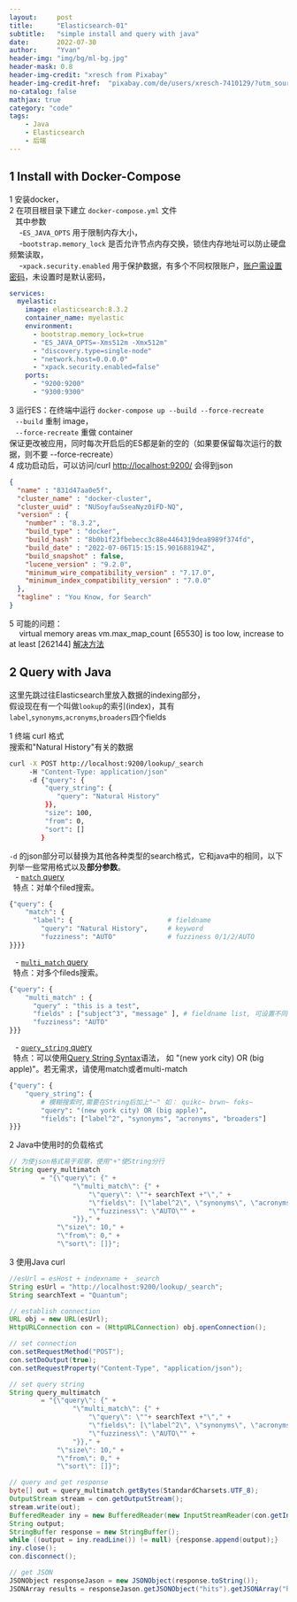 ```yaml
---
layout:     post
title:      "Elasticsearch-01"
subtitle:   "simple install and query with java"
date:       2022-07-30
author:     "Yvan"
header-img: "img/bg/ml-bg.jpg"
header-mask: 0.8
header-img-credit: "xresch from Pixabay"
header-img-credit-href:  "pixabay.com/de/users/xresch-7410129/?utm_source=link-attribution&utm_medium=referral&utm_campaign=image&utm_content=3041437"
no-catalog: false
mathjax: true
category: "code"
tags:
    - Java
    - Elasticsearch
    - 后端
---
```


## 1 Install with Docker-Compose 
1 安装docker，  
2 在项目根目录下建立 `docker-compose.yml` 文件  
&ensp; 其中参数  
&emsp; -`ES_JAVA_OPTS` 用于限制内存大小，  
&emsp; -`bootstrap.memory_lock` 是否允许节点内存交换，锁住内存地址可以防止硬盘频繁读取，  
&emsp; -`xpack.security.enabled` 用于保护数据，有多个不同权限账户，[账户需设置密码](https://www.elastic.co/guide/en/elasticsearch/reference/current/built-in-users.html#bootstrap-elastic-passwords)，未设置时是默认密码，  
```yml
services:
  myelastic:
    image: elasticsearch:8.3.2
    container_name: myelastic
    environment:
      - bootstrap.memory_lock=true
      - "ES_JAVA_OPTS=-Xms512m -Xmx512m"
      - "discovery.type=single-node"
      - "network.host=0.0.0.0"
      - "xpack.security.enabled=false"
    ports:
      - "9200:9200"
      - "9300:9300"
```
3 运行ES：在终端中运行 `docker-compose up --build --force-recreate`  
&ensp; `--build` 重制 image，   
&ensp; `--force-recreate`  重做 container   
保证更改被应用，同时每次开启后的ES都是新的空的（如果要保留每次运行的数据，则不要 --force-recreate）  
4 成功启动后，可以访问/curl [http://localhost:9200/](http://localhost:9200/) 会得到json
```json
{ 
  "name" : "831d47aa0e5f",
  "cluster_name" : "docker-cluster",
  "cluster_uuid" : "NUSoyfauSseaNyz0iFD-NQ",
  "version" : {
    "number" : "8.3.2",
    "build_type" : "docker",
    "build_hash" : "8b0b1f23fbebecc3c88e4464319dea8989f374fd",
    "build_date" : "2022-07-06T15:15:15.901688194Z",
    "build_snapshot" : false,
    "lucene_version" : "9.2.0",
    "minimum_wire_compatibility_version" : "7.17.0",
    "minimum_index_compatibility_version" : "7.0.0"
  },
  "tagline" : "You Know, for Search"
}
```
5 可能的问题：  
&emsp; virtual memory areas vm.max_map_count [65530]  is too low, increase to at least [262144] [解决方法](https://www.elastic.co/guide/en/elasticsearch/reference/current/docker.html#_set_vm_max_map_count_to_at_least_262144)

## 2 Query with Java
这里先跳过往Elasticsearch里放入数据的indexing部分，   
假设现在有一个叫做`lookup`的索引(index)，其有`label`,`synonyms`,`acronyms`,`broaders`四个fields

1 终端 curl 格式   
搜索和"Natural History"有关的数据
```bash
curl -X POST http://localhost:9200/lookup/_search
     -H "Content-Type: application/json"
     -d {"query": {
         "query_string": {
            "query": "Natural History"
         }},
         "size": 100,
         "from": 0,
         "sort": []
        }
```
`-d` 的json部分可以替换为其他各种类型的search格式，它和java中的相同，以下列举一些常用格式以及**部分参数**。  
&ensp; - [`match` query](https://www.elastic.co/guide/en/elasticsearch/reference/current/query-dsl-match-query.html)  
&ensp;特点：对单个filed搜索。
```python
{"query": {
    "match": {
      "label": {                        # fieldname
        "query": "Natural History",     # keyword
        "fuzziness": "AUTO"             # fuzziness 0/1/2/AUTO
}}}}
```
&ensp; - [`multi_match` query](https://www.elastic.co/guide/en/elasticsearch/reference/current/query-dsl-multi-match-query.html)   
&ensp;特点：对多个fileds搜索。
```python
{"query": {
    "multi_match" : {
      "query" : "this is a test",
      "fields" : ["subject^3", "message" ], # fieldname list, 可设置不同的权重 ^2 ^3 ^4 ...
      "fuzziness": "AUTO"
}}}
```
&ensp;  - [`query_string` query](https://www.elastic.co/guide/en/elasticsearch/reference/current/query-dsl-query-string-query.html)  
&ensp;特点：可以使用[Query String Syntax](https://www.elastic.co/guide/en/elasticsearch/reference/current/query-dsl-query-string-query.html#query-string-syntax)语法， 如 "(new york city) OR (big apple)"。若无需求，请使用match或者multi-match 
```python
{"query": {
    "query_string": {
        # 模糊搜索时,需要在String后加上"~" 如： quikc~ brwn~ foks~
        "query": "(new york city) OR (big apple)",
        "fields": ["label^2", "synonyms", "acronyms", "broaders"]
}}}
```

2 Java中使用时的负载格式 
```java
// 为使json格式易于观察，使用"+"使String分行
String query_multimatch
        = "{\"query\": {" +
                "\"multi_match\": {" +
                    "\"query\": \""+ searchText +"\"," +
                    "\"fields\": [\"label^2\", \"synonyms\", \"acronyms\", \"broaders\"]," +
                    "\"fuzziness\": \"AUTO\"" +
                "}}," +
            "\"size\": 10," +
            "\"from\": 0," +
            "\"sort\": []}";
```

3 使用Java curl
```java
//esUrl = esHost + indexname + _search
String esUrl = "http://localhost:9200/lookup/_search"; 
String searchText = "Quantum";

// establish connection 
URL obj = new URL(esUrl);
HttpURLConnection con = (HttpURLConnection) obj.openConnection();

// set connection
con.setRequestMethod("POST");
con.setDoOutput(true);
con.setRequestProperty("Content-Type", "application/json");

// set query string
String query_multimatch
        = "{\"query\": {" +
                "\"multi_match\": {" +
                    "\"query\": \""+ searchText +"\"," +
                    "\"fields\": [\"label^2\", \"synonyms\", \"acronyms\", \"broaders\"]," +
                    "\"fuzziness\": \"AUTO\"" +
                "}}," +
            "\"size\": 10," +
            "\"from\": 0," +
            "\"sort\": []}";

// query and get response
byte[] out = query_multimatch.getBytes(StandardCharsets.UTF_8);
OutputStream stream = con.getOutputStream();
stream.write(out);
BufferedReader iny = new BufferedReader(new InputStreamReader(con.getInputStream()));
String output;
StringBuffer response = new StringBuffer();
while ((output = iny.readLine()) != null) {response.append(output);}
iny.close();
con.disconnect();

// get JSON
JSONObject responseJason = new JSONObject(response.toString());
JSONArray results = responseJason.getJSONObject("hits").getJSONArray("hits");
```
